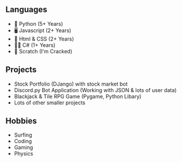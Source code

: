 Languages
-
- 🐍 Python (5+ Years)
- 🖥️ Javascript (2+ Years)
- 📶 Html & CSS (2+ Years)
- 👨‍💻 C# (1+ Years)
- 👶 Scratch (I'm Cracked)

Projects
-
- Stock Portfolio (DJango) with stock market bot
- Discord.py Bot Application (Working with JSON & lots of user data)
- Blackjack & Tile RPG Game (Pygame, Python Libary)
- Lots of other smaller projects

Hobbies
-
- Surfing
- Coding
- Gaming
- Physics


